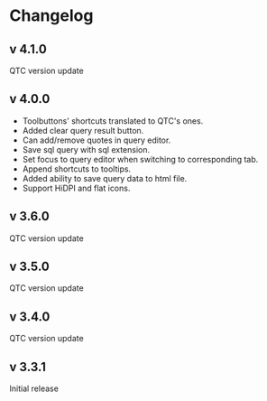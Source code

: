 # Changelog

## v 4.1.0
QTC version update

## v 4.0.0
* Toolbuttons' shortcuts translated to QTC's ones.
* Added clear query result button.
* Can add/remove quotes in query editor.
* Save sql query with sql extension.
* Set focus to query editor when switching to corresponding tab.
* Append shortcuts to tooltips.
* Added ability to save query data to html file.
* Support HiDPI and flat icons.

## v 3.6.0
QTC version update
## v 3.5.0
QTC version update
## v 3.4.0
QTC version update
## v 3.3.1
Initial release

